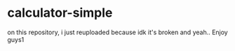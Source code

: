 # calculator-simple
on this repository, i just reuploaded because idk it's broken and yeah.. Enjoy guys1
